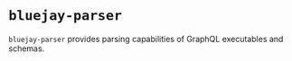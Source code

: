 # `bluejay-parser`

`bluejay-parser` provides parsing capabilities of GraphQL executables and schemas.
